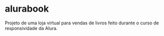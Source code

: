 # alurabook
Projeto de uma loja virtual para vendas de livros feito durante o curso de responsividade da Alura.

